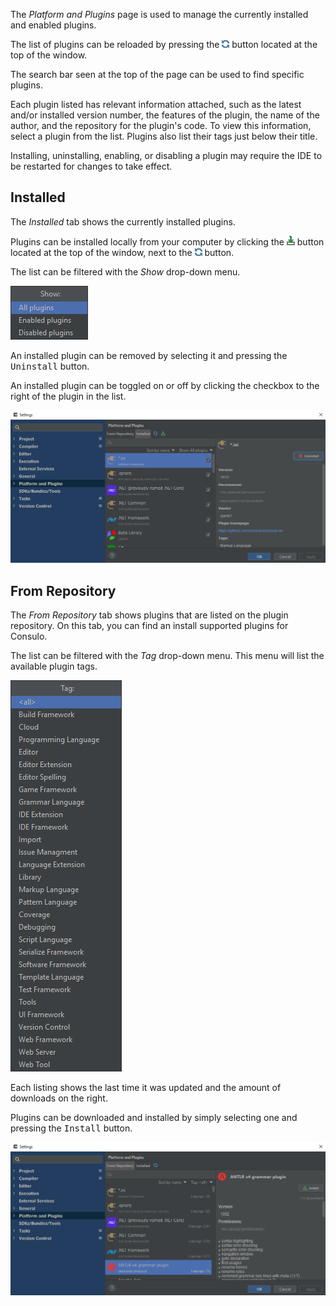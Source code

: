 The *Platform and Plugins* page is used to manage the currently installed and enabled plugins.

The list of plugins can be reloaded by pressing the
<img src="platform.and.plugins/images/reload_button.png" alt="Reload List of Plugins"/> button located at the top of the window.

The search bar seen at the top of the page can be used to find specific plugins.

Each plugin listed has relevant information attached, such as the latest and/or installed version number, the features of the plugin,
the name of the author, and the repository for the plugin's code.
To view this information, select a plugin from the list.
Plugins also list their tags just below their title.

Installing, uninstalling, enabling, or disabling a plugin may require the IDE to be restarted for changes to take effect.

## Installed

The *Installed* tab shows the currently installed plugins.

Plugins can be installed locally from your computer by clicking the
<img src="platform.and.plugins/images/install_button.png" alt="install from disk"/> button located at the top of the
window, next to the <img src="platform.and.plugins/images/reload_button.png" alt="Reload List of Plugins"/> button.

The list can be filtered with the *Show* drop-down menu.

![Installed Plugins Page](platform.and.plugins/images/installed.show_menu.png)

An installed plugin can be removed by selecting it and pressing the <kbd>Uninstall</kbd> button.

An installed plugin can be toggled on or off by clicking the checkbox to the right of the plugin in the list.

![Installed Plugins Page](platform.and.plugins/images/installed.png)

## From Repository

The *From Repository* tab shows plugins that are listed on the plugin repository.
On this tab, you can find an install supported plugins for Consulo.

The list can be filtered with the *Tag* drop-down menu. This menu will list the available plugin tags.

![Plugin Repository Page](platform.and.plugins/images/repository.tag_menu.png)

Each listing shows the last time it was updated and the amount of downloads on the right.

Plugins can be downloaded and installed by simply selecting one and pressing the <kbd>Install</kbd> button.

![Plugin Repository Page](platform.and.plugins/images/repository.png)

